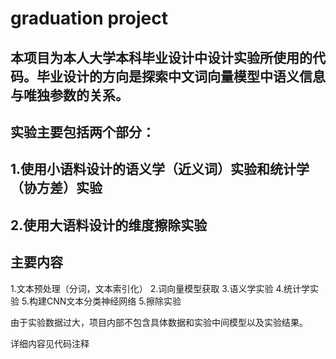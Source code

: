 # graduation project

## 本项目为本人大学本科毕业设计中设计实验所使用的代码。毕业设计的方向是探索中文词向量模型中语义信息与唯独参数的关系。
## 实验主要包括两个部分：
## 1.使用小语料设计的语义学（近义词）实验和统计学（协方差）实验
## 2.使用大语料设计的维度擦除实验

## 主要内容
1.文本预处理（分词，文本索引化）
2.词向量模型获取
3.语义学实验
4.统计学实验
5.构建CNN文本分类神经网络
5.擦除实验

由于实验数据过大，项目内部不包含具体数据和实验中间模型以及实验结果。

详细内容见代码注释